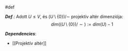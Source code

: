 #def 

***Def***.: Adott $U \leq V$, és $\left( U \setminus \{ 0 \} \right) / \sim$ projektív altér dimenziója:
$$
dim\left(( U \setminus \{ 0 \} \right ) / \sim) := dim(U) - 1
$$


***Dependencies***:
- [[Projektív altér]]